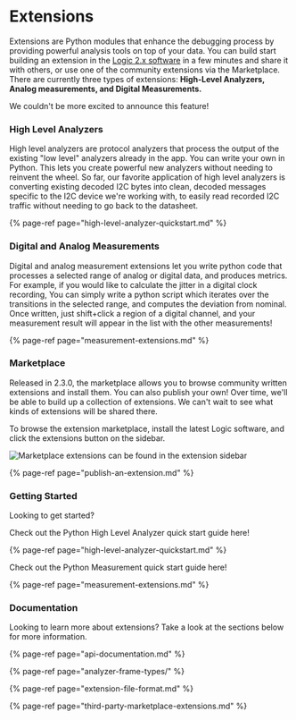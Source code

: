 # Extensions

Extensions are Python modules that enhance the debugging process by providing powerful analysis tools on top of your data. You can build start building an extension in the [Logic 2.x software](https://ideas.saleae.com/f/changelog/) in a few minutes and share it with others, or use one of the community extensions via the Marketplace. There are currently three types of extensions: **High-Level Analyzers, Analog measurements, and Digital Measurements.**

We couldn't be more excited to announce this feature!

### High Level Analyzers

High level analyzers are protocol analyzers that process the output of the existing "low level" analyzers already in the app. You can write your own in Python. This lets you create powerful new analyzers without needing to reinvent the wheel. So far, our favorite application of high level analyzers is converting existing decoded I2C bytes into clean, decoded messages specific to the I2C device we're working with, to easily read recorded I2C traffic without needing to go back to the datasheet.

{% page-ref page="high-level-analyzer-quickstart.md" %}

### Digital and Analog Measurements

Digital and analog measurement extensions let you write python code that processes a selected range of analog or digital data, and produces metrics. For example, if you would like to calculate the jitter in a digital clock recording, You can simply write a python script which iterates over the transitions in the selected range, and computes the deviation from nominal. Once written, just shift+click a region of a digital channel, and your measurement result will appear in the list with the other measurements!

{% page-ref page="measurement-extensions.md" %}

### Marketplace

Released in 2.3.0, the marketplace allows you to browse community written extensions and install them. You can also publish your own! Over time, we'll be able to build up a collection of extensions. We can't wait to see what kinds of extensions will be shared there.

To browse the extension marketplace, install the latest Logic software, and click the extensions button on the sidebar.

![Marketplace extensions can be found in the extension sidebar](../.gitbook/assets/image.png)

{% page-ref page="publish-an-extension.md" %}

### Getting Started

Looking to get started?

Check out the Python High Level Analyzer quick start guide here!

{% page-ref page="high-level-analyzer-quickstart.md" %}

Check out the Python Measurement quick start guide here!

{% page-ref page="measurement-extensions.md" %}

### Documentation

Looking to learn more about extensions? Take a look at the sections below for more information.

{% page-ref page="api-documentation.md" %}

{% page-ref page="analyzer-frame-types/" %}

{% page-ref page="extension-file-format.md" %}

{% page-ref page="third-party-marketplace-extensions.md" %}











